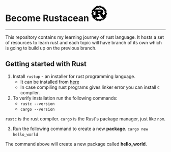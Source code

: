 # Become Rustacean <img src="./README.png" alt="Rust logo" width=50 height=50>

---

This repository contains my learning journey of rust language. It hosts a set of resources to learn rust and each topic will have branch of its own which is going to build up on the previous branch.

## Getting started with Rust

1. Install `rustup` - an installer for rust programming language.
   - It can be installed from [here](https://rustup.rs/)
   - In case compiling rust programs gives linker error you can install `C` compiler.
2. To verify installation run the following commands:
   - `rustc --version`
   - `cargo --version`

`rustc` is the rust compiler.
`cargo` is the Rust's package manager, just like `npm`.

3. Run the following command to create a new **package**.
   `cargo new hello_world`

The command above will create a new package called **hello_world**.
